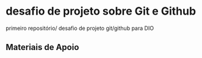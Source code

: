 # desafio de projeto sobre Git e Github
primeiro repositório/ desafio de projeto git/github para DIO

## Materiais de Apoio 
